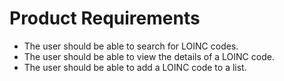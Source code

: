 # Product Requirements

- The user should be able to search for LOINC codes.
- The user should be able to view the details of a LOINC code.
- The user should be able to add a LOINC code to a list.
